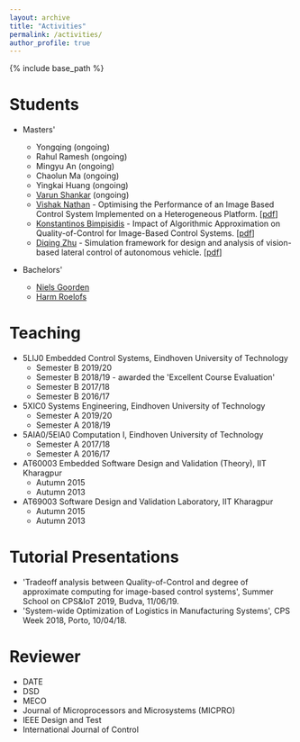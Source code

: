 ```yaml
---
layout: archive
title: "Activities"
permalink: /activities/
author_profile: true
---
```


{% include base_path %}

Students
======
* Masters'
  * Yongqing (ongoing)
  * Rahul Ramesh (ongoing)
  * Mingyu An (ongoing)
  * Chaolun Ma (ongoing)
  * Yingkai Huang (ongoing)
  * [Varun Shankar](https://www.linkedin.com/in/varun-sankar-79697778/) (ongoing)
  * [Vishak Nathan](https://www.linkedin.com/in/vishak-nathan-b65975a3/) - Optimising the Performance of an Image Based Control System Implemented on a Heterogeneous Platform. [[pdf](https://pure.tue.nl/ws/portalfiles/portal/139352232/Thesis_VishakNathan.pdf)] 
  * [Konstantinos Bimpisidis](https://www.linkedin.com/in/kbimpisidis/) - Impact of Algorithmic Approximation on Quality-of-Control for Image-Based Control Systems. [[pdf](https://research.tue.nl/files/130174946/K.Bimpisidis_Thesis_Final_Report.pdf)] 
  * [Diqing Zhu](https://www.linkedin.com/in/diqing/) - Simulation framework for design and analysis of vision-based lateral control of autonomous vehicle. [[pdf](https://pure.tue.nl/ws/portalfiles/portal/109641961/Zhu._D.pdf)]

* Bachelors'
  * [Niels Goorden](https://www.linkedin.com/in/niels-goorden-229307184/)
  * [Harm Roelofs](https://www.linkedin.com/in/harm-roelofs/)
  

Teaching
======
* 5LIJ0 Embedded Control Systems, Eindhoven University of Technology
  * Semester B 2019/20
  * Semester B 2018/19 - awarded the 'Excellent Course Evaluation'
  * Semester B 2017/18
  * Semester B 2016/17
* 5XIC0 Systems Engineering, Eindhoven University of Technology
  * Semester A 2019/20
  * Semester A 2018/19
* 5AIA0/5EIA0 Computation I, Eindhoven University of Technology
  * Semester A 2017/18
  * Semester A 2016/17
* AT60003 Embedded Software Design and Validation (Theory), IIT Kharagpur
  * Autumn 2015
  * Autumn 2013
* AT69003 Software Design and Validation Laboratory, IIT Kharagpur
  * Autumn 2015
  * Autumn 2013

Tutorial Presentations
======
 * 'Tradeoff analysis between Quality-of-Control and degree of approximate computing for image-based control systems', Summer School on CPS&IoT 2019, Budva, 11/06/19.
 * 'System-wide Optimization of Logistics in Manufacturing Systems', CPS Week 2018, Porto, 10/04/18.
 
 Reviewer
======
* DATE
* DSD
* MECO
* Journal of Microprocessors and Microsystems (MICPRO)
* IEEE Design and Test
* International Journal of Control
